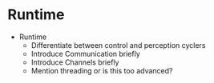 # Runtime

- Runtime
    - Differentiate between control and perception cyclers
    - Introduce Communication briefly
    - Introduce Channels briefly
    - Mention threading or is this too advanced?
